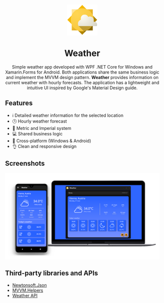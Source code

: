 <div align="center">
  <img src="https://github.com/FlorinChess/Weather/blob/master/Weather/Icons/weather.png" width="100" height="100" />
  <h1>Weather</h1>  
</div>

<div align="center">
  <p align="center">Simple weather app developed with WPF .NET Core for Windows and Xamarin.Forms for Android. Both applications share the same business logic and implement the MVVM design pattern. <b>Weather</b> provides information on current weather with hourly forecasts. The application has a lightweight and intuitive UI inspired by Google's Material Design guide.</p>
</div>

## Features
- ℹ️ Detailed weather information for the selected location
- 🕒 Hourly weather forecast
- 📏 Metric and Imperial system
- 💻 Shared business logic
- 📱 Cross-platform (Windows & Android)
- 👌 Clean and responsive design


## Screenshots

![screenshot](https://github.com/FlorinChess/Weather/blob/master/screenshot1.png)

## Third-party libraries and APIs

- <a href="https://www.newtonsoft.com/json">Newtonsoft.Json</a>
- <a href="https://github.com/jamesmontemagno/mvvm-helpers">MVVM.Helpers</a>
- <a href="https://www.weatherapi.com/">Weather API</a>

